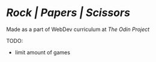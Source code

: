 *Rock | Papers | Scissors*
======================

Made as a part of WebDev curriculum at _The Odin Project_

TODO: 
 * limit amount of games 